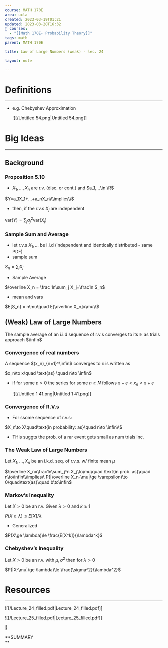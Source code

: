 ```yaml
---
course: MATH 170E
area: ucla
created: 2023-03-19T01:21
updated: 2023-03-20T16:32
📕 courses:
  - "[[Math 170E- Probability Theory]]"
tags: math
parent: MATH 170E

title: Law of Large Numbers (weak) - lec. 24

layout: note

---
```

# Definitions

---

- e.g. Chebyshev Approximation
    
    ![[/Untitled 54.png|Untitled 54.png]]
    

# Big Ideas

---

## Background

### Proposition 5.10

- $X_1,…,X_n$﻿ are r.v. (disc. or cont.) and $a_1,…\in \R$﻿

$Y=a_1X_1+...+a_nX_n\\\implies\\$

- then, if the r.v.s $X_j$﻿ are independent

$\text{var}(Y)=\sum_j a_j^2\text{var}(X_j)$

### Sample Sum and Average

- let r.v.s $X_1,…$﻿ be i.i.d (independent and identically distributed - same PDF)
- sample sum

$S_n=\sum_j X_j$

- Sample Average

$\overline X_n = \frac 1n\sum_j X_j=\frac1n S_n$

- mean and vars

$E[S_n] = n\mu\quad E[\overline X_n]=\mu\\$

## (Weak) Law of Large Numbers

The sample average of an i.i.d sequence of r.v.s converges to its $\mathbb E$﻿ as trials approach $\infin$﻿

### Convergence of real numbers

A sequence $(x_n)_{n=1}^\infin$﻿ converges to $x$﻿ is written as

$x_n\to x\quad \text{as} \quad n\to \infin$

- if for some $\varepsilon>0$﻿ the series for some $n\ge N$﻿ follows $x-\varepsilon < x_n < x+\varepsilon$﻿
    
    ![[/Untitled 1 41.png|Untitled 1 41.png]]
    

### Convergence of R.V.s

- For ssome sequence of r.v.s:

$X_n\to X\quad\text{in probability: as}\quad n\to \infin\\$

- THis suggts the prob. of a rar event gets small as num trials inc.

### The Weak Law of Large Numbers

Let $X_1,…,X_n$﻿ be an i.k.d. seq. of r.v.s. w/ finite mean $\mu$﻿

$\overline X_n=\frac1n\sum_j^n X_j\to\mu\quad \text{in prob. as}\quad n\to\infin\\\implies\\ P(|\overline X_n-\mu|\ge \varepsilon)\to 0\quad\text{as}\quad b\to\infin$

### Markov’s Inequality

Let $X>0$﻿ be an r.v. Given $\lambda>0$﻿ and $k\ge 1$﻿

$P(X\ge \lambda)\le E[X]/\lambda$

- Generalized

$P(X\ge \lambda)\le \frac{E[X^k]}{\lambda^k}$

### Chebyshev’s Inequality

Let $X>0$﻿ be an r.v. with $\mu,\sigma^2$﻿ then for $\lambda>0$﻿

$P(|X-\mu|\ge \lambda)\le \frac{\sigma^2}{\lambda^2}$

# Resources

---

![[/Lecture_24_filled.pdf|Lecture_24_filled.pdf]]

![[/Lecture_25_filled.pdf|Lecture_25_filled.pdf]]

📌

**SUMMARY  
**